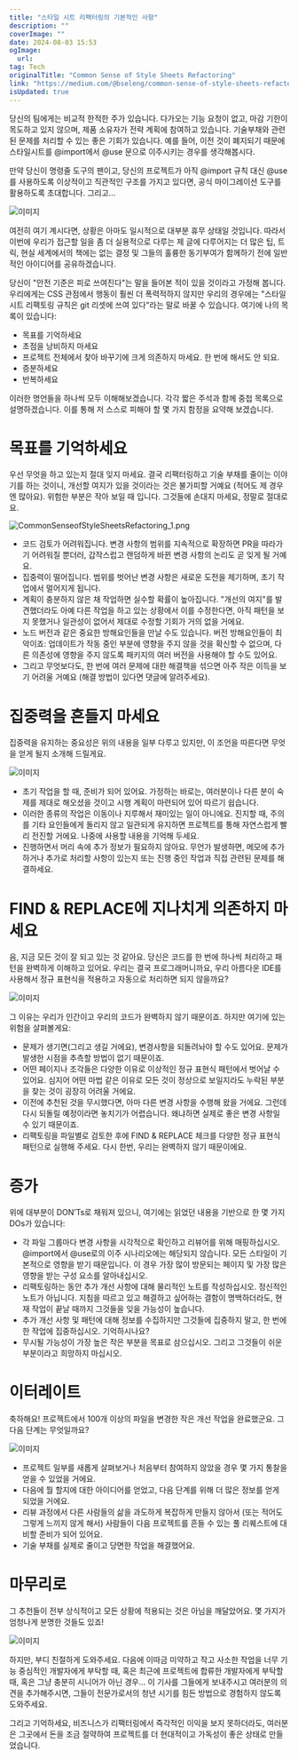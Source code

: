 ```yaml
---
title: "스타일 시트 리팩터링의 기본적인 사항"
description: ""
coverImage: ""
date: 2024-08-03 15:53
ogImage: 
  url: 
tag: Tech
originalTitle: "Common Sense of Style Sheets Refactoring"
link: "https://medium.com/@bseleng/common-sense-of-style-sheets-refactoring-f901f524d0dd"
isUpdated: true
---
```






당신의 팀에게는 비교적 한적한 주가 있습니다. 다가오는 기능 요청이 없고, 마감 기한이 목도하고 있지 않으며, 제품 소유자가 전략 계획에 참여하고 있습니다. 기술부채와 관련된 문제를 처리할 수 있는 좋은 기회가 있습니다. 예를 들어, 이전 것이 폐지되기 때문에 스타일시트를 @import에서 @use 문으로 이주시키는 경우를 생각해봅시다.

만약 당신이 명령줄 도구의 팬이고, 당신의 프로젝트가 아직 @import 규칙 대신 @use를 사용하도록 이상적이고 직관적인 구조를 가지고 있다면, 공식 마이그레이션 도구를 활용하도록 초대합니다. 그리고...

![이미지](/assets/img/CommonSenseofStyleSheetsRefactoring_0.png)

여전히 여기 계시다면, 상황은 아마도 일시적으로 대부분 휴무 상태일 것입니다. 따라서 이번에 우리가 접근할 일을 좀 더 실용적으로 다루는 제 글에 다루어지는 더 많은 팁, 트릭, 현실 세계에서의 책에는 없는 결정 및 그들의 훌륭한 동기부여가 함께하기 전에 일반적인 아이디어를 공유하겠습니다.

<div class="content-ad"></div>

당신이 "안전 기준은 피로 쓰여진다"는 말을 들어본 적이 있을 것이라고 가정해 봅니다. 우리에게는 CSS 관점에서 행동이 훨씬 더 폭력적하지 않지만 우리의 경우에는 "스타일 시트 리팩토링 규칙은 git 리셋에 쓰여 있다"라는 말로 바꿀 수 있습니다. 여기에 나의 목록이 있습니다:

- 목표를 기억하세요
- 초점을 낭비하지 마세요
- 프로젝트 전체에서 찾아 바꾸기에 크게 의존하지 마세요. 한 번에 해서도 안 되요.
- 증분하세요
- 반복하세요

이러한 명언들을 하나씩 모두 이해해보겠습니다. 각각 짧은 주석과 함께 중첩 목록으로 설명하겠습니다. 이를 통해 저 스스로 피해야 할 몇 가지 함정을 요약해 보겠습니다.

# 목표를 기억하세요

<div class="content-ad"></div>

우선 무엇을 하고 있는지 절대 잊지 마세요. 결국 리팩터링하고 기술 부채를 줄이는 이야기를 하는 것이니, 개선할 여지가 있을 것이라는 것은 불가피할 거예요 (적어도 제 경우엔 많아요). 위험한 부분은 작아 보일 때 입니다. 그것들에 손대지 마세요, 정말로 절대로요.

![CommonSenseofStyleSheetsRefactoring_1.png](/assets/img/CommonSenseofStyleSheetsRefactoring_1.png)

- 코드 검토가 어려워집니다. 변경 사항의 범위를 지속적으로 확장하면 PR을 따라가기 어려워질 뿐더러, 갑작스럽고 랜덤하게 바뀐 변경 사항의 논리도 곧 잊게 될 거예요.
- 집중력이 떨어집니다. 범위를 벗어난 변경 사항은 새로운 도전을 제기하며, 초기 작업에서 멀어지게 됩니다.
- 계획이 충분하지 않은 채 작업하면 실수할 확률이 높아집니다. "개선의 여지"를 발견했더라도 아예 다른 작업을 하고 있는 상황에서 이를 수정한다면, 아직 패턴을 보지 못했거나 일관성이 없어서 제대로 수정할 기회가 거의 없을 거에요.
- 노드 버전과 같은 중요한 방해요인들을 만날 수도 있습니다. 버전 방해요인들이 최악이죠: 업데이트가 작동 중인 부분에 영향을 주지 않을 것을 확신할 수 없으며, 다른 의존성에 영향을 주지 않도록 패키지의 여러 버전을 사용해야 할 수도 있어요.
- 그리고 무엇보다도, 한 번에 여러 문제에 대한 해결책을 섞으면 아주 작은 이득을 보기 어려울 거예요 (해결 방법이 있다면 댓글에 알려주세요).

# 집중력을 흔들지 마세요

<div class="content-ad"></div>

집중력을 유지하는 중요성은 위의 내용을 일부 다루고 있지만, 이 조언을 따른다면 무엇을 얻게 될지 소개해 드릴게요.

![이미지](/assets/img/CommonSenseofStyleSheetsRefactoring_2.png)

- 초기 작업을 할 때, 준비가 되어 있어요. 가정하는 바로는, 여러분이나 다른 분이 숙제를 제대로 해오셨을 것이고 시행 계획이 마련되어 있어 따르기 쉽습니다.
- 이러한 종류의 작업은 이동이나 지루해서 재미있는 일이 아니에요. 진지할 때, 주의를 기타 요인들에게 돌리지 않고 일관되게 유지하면 프로젝트를 통해 자연스럽게 빨리 전진할 거에요. 나중에 사용할 내용을 기억해 두세요.
- 진행하면서 머리 속에 추가 정보가 필요하지 않아요. 무언가 발생하면, 메모에 추가하거나 추가로 처리할 사항이 있는지 또는 진행 중인 작업과 직접 관련된 문제를 해결하세요.

# FIND & REPLACE에 지나치게 의존하지 마세요

<div class="content-ad"></div>

음, 지금 모든 것이 잘 되고 있는 것 같아요. 당신은 코드를 한 번에 하나씩 처리하고 패턴을 완벽하게 이해하고 있어요. 우리는 결국 프로그래머니까요, 우리 아름다운 IDE를 사용해서 정규 표현식을 적용하고 자동으로 처리하면 되지 않을까요?

![이미지](/assets/img/CommonSenseofStyleSheetsRefactoring_3.png)

그 이유는 우리가 인간이고 우리의 코드가 완벽하지 않기 때문이죠. 하지만 여기에 있는 위험을 살펴볼게요:

- 문제가 생기면(그리고 생길 거에요), 변경사항을 되돌려놔야 할 수도 있어요. 문제가 발생한 시점을 추측할 방법이 없기 때문이죠.
- 어떤 페이지나 조각들은 다양한 이유로 이상적인 정규 표현식 패턴에서 벗어날 수 있어요. 심지어 어떤 마법 같은 이유로 모든 것이 정상으로 보일지라도 누락된 부분을 찾는 것이 굉장히 어려울 거에요.
- 이전에 추천된 것을 무시했다면, 아마 다른 변경 사항을 수행해 왔을 거에요. 그런데 다시 되돌릴 예정이라면 놓치기가 어렵습니다. 왜냐하면 실제로 좋은 변경 사항일 수 있기 때문이죠.
- 리팩토링을 파일별로 검토한 후에 FIND & REPLACE 체크를 다양한 정규 표현식 패턴으로 실행해 주세요. 다시 한번, 우리는 완벽하지 않기 때문이에요.

<div class="content-ad"></div>

# 증가

위에 대부분이 DON’Ts로 채워져 있으니, 여기에는 읽었던 내용을 기반으로 한 몇 가지 DOs가 있습니다:

- 각 파일 그룹마다 변경 사항을 시각적으로 확인하고 리뷰어를 위해 매핑하십시오. @import에서 @use로의 이주 시나리오에는 해당되지 않습니다. 모든 스타일이 기본적으로 영향을 받기 때문입니다. 이 경우 가장 많이 방문되는 페이지 및 가장 많은 영향을 받는 구성 요소를 알아내십시오.
- 리팩토링하는 동안 추가 개선 사항에 대해 물리적인 노트를 작성하십시오. 정신적인 노트가 아닙니다. 지침을 따르고 있고 해결하고 싶어하는 결함이 명백하더라도, 현재 작업이 끝날 때까지 그것들을 잊을 가능성이 높습니다.
- 추가 개선 사항 및 패턴에 대해 정보를 수집하지만 그것들에 집중하지 말고, 한 번에 한 작업에 집중하십시오. 기억하시나요?
- 무시될 가능성이 가장 높은 작은 부분을 목표로 삼으십시오. 그리고 그것들이 쉬운 부분이라고 희망하지 마십시오.

<div class="content-ad"></div>

# 이터레이트

축하해요! 프로젝트에서 100개 이상의 파일을 변경한 작은 개선 작업을 완료했군요. 그 다음 단계는 무엇일까요?

![이미지](/assets/img/CommonSenseofStyleSheetsRefactoring_5.png)

- 프로젝트 일부를 새롭게 살펴보거나 처음부터 참여하지 않았을 경우 몇 가지 통찰을 얻을 수 있었을 거에요.
- 다음에 뭘 할지에 대한 아이디어를 얻었고, 다음 단계를 위해 더 많은 정보를 얻게 되었을 거에요.
- 리뷰 과정에서 다른 사람들의 삶을 과도하게 복잡하게 만들지 않아서 (또는 적어도 그렇게 느끼지 않게 해서) 사람들이 다음 프로젝트를 흔들 수 있는 풀 리퀘스트에 대비할 준비가 되어 있어요.
- 기술 부채를 실제로 줄이고 당면한 작업을 해결했어요.

<div class="content-ad"></div>

# 마무리로

그 추천들이 전부 상식적이고 모든 상황에 적용되는 것은 아님을 깨달았어요. 몇 가지가 엄청나게 분명한 것들도 있죠!

![이미지](/assets/img/CommonSenseofStyleSheetsRefactoring_6.png)

하지만, 부디 친절하게 도와주세요. 다음에 이따금 미약하고 작고 사소한 작업을 너무 기능 중심적인 개발자에게 부탁할 때, 혹은 최근에 프로젝트에 합류한 개발자에게 부탁할 때, 혹은 그냥 충분히 시니어가 아닌 경우... 이 기사를 그들에게 보내주시고 여러분의 의견을 추가해주시면, 그들이 전문가로서의 청년 시기를 힘든 방법으로 경험하지 않도록 도와주세요.

<div class="content-ad"></div>

그리고 기억하세요, 비즈니스가 리팩터링에서 즉각적인 이익을 보지 못하더라도, 여러분은 그곳에서 돈을 조금 절약하여 프로젝트를 더 현대적이고 가독성이 좋은 상태로 만들었습니다.
